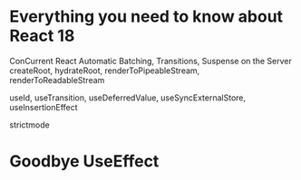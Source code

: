 # Everything you need to know about React 18

ConCurrent React
Automatic Batching, Transitions, Suspense on the Server
createRoot, hydrateRoot, renderToPipeableStream, renderToReadableStream

useId, useTransition, useDeferredValue, useSyncExternalStore, useInsertionEffect

strictmode

# Goodbye UseEffect
